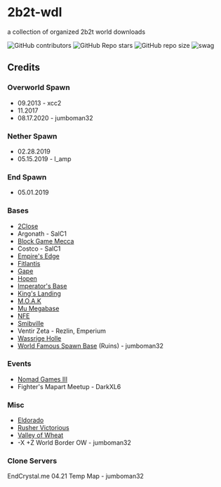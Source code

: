 # 2b2t-wdl
a collection of organized 2b2t world downloads

![GitHub contributors](https://img.shields.io/github/contributors/jumboman32/2b2t-wdl)
![GitHub Repo stars](https://img.shields.io/github/stars/jumboman32/2b2t-wdl)
![GitHub repo size](https://img.shields.io/github/repo-size/jumboman32/2b2t-wdl)
![swag](https://img.shields.io/badge/swag-ofcourse-blue)

## Credits
### Overworld Spawn
* 09.2013 - xcc2
* 11.2017
* 08.17.2020 - jumboman32
### Nether Spawn
* 02.28.2019
* 05.15.2019 - l_amp
### End Spawn
* 05.01.2019
### Bases
* [2Close](https://www.reddit.com/r/2b2t/comments/awf2wi/2b2t_the_2close_base_tour/)
* Argonath - SalC1
* [Block Game Mecca](https://2b2t.miraheze.org/wiki/Block_Game_Mecca)
* Costco - SalC1
* [Empire's Edge](https://2b2t.miraheze.org/wiki/Empire%27s_Edge)
* [Fitlantis](https://2b2t.miraheze.org/wiki/Fitlantis)
* [Gape](https://2b2t.miraheze.org/wiki/Gape_Group)
* [Hopen](https://2b2t.miraheze.org/wiki/Hopen)
* [Imperator's Base](https://2b2t.miraheze.org/wiki/Imperator%27s_Base)
* [King's Landing](https://2b2t.miraheze.org/wiki/King%27s_Landing)
* [M.O.A.K](https://2b2t.miraheze.org/wiki/Krobar01#Numenor)
* [Mu Megabase](https://2b2t.miraheze.org/wiki/Mu)
* [NFE](https://2b2t.miraheze.org/wiki/Negative_Fourhundred_Eighthundred)
* [Smibville](https://2b2t.miraheze.org/wiki/Smibville)
* Ventir Zeta - Rezlin, Emperium
* [Wassrige Holle](https://2b2t.miraheze.org/wiki/Wassrige_Holle)
* [World Famous Spawn Base](https://2b2t.miraheze.org/wiki/World_Famous_Spawn_Base) (Ruins) - jumboman32

### Events
* [Nomad Games III](https://2b2t.miraheze.org/wiki/The_Lost_Nomads#Lost_Nomad_Games)
* Fighter's Mapart Meetup - DarkXL6

### Misc
* [Eldorado](https://2b2t.miraheze.org/wiki/Eldorado)
* [Rusher Victorious](https://www.reddit.com/r/2b2t/comments/guo7fp/happy_rusher_day_come_to_41300x_31800z_to_give/)
* [Valley of Wheat](https://2b2t.miraheze.org/wiki/Valley_of_Wheat)
* -X +Z World Border OW - jumboman32

### Clone Servers
EndCrystal.me 04.21 Temp Map - jumboman32
